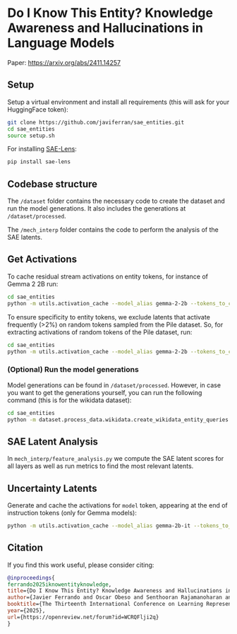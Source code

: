 # Do I Know This Entity? Knowledge Awareness and Hallucinations in Language Models

Paper: https://arxiv.org/abs/2411.14257
## Setup
Setup a virtual environment and install all requirements (this will ask for your HuggingFace token):
```bash
git clone https://github.com/javiferran/sae_entities.git
cd sae_entities
source setup.sh
```

For installing [SAE-Lens](https://github.com/jbloomAus/SAELens/tree/main):
```bash
pip install sae-lens
```

## Codebase structure
The `/dataset` folder contains the necessary code to create the dataset and run the model generations. It also includes the generations at `/dataset/processed`.

The `/mech_interp` folder contains the code to perform the analysis of the SAE latents.

## Get Activations
To cache residual stream activations on entity tokens, for instance of Gemma 2 2B run:
```bash
cd sae_entities
python -m utils.activation_cache --model_alias gemma-2-2b --tokens_to_cache entity --batch_size 128 --entity_type_and_entity_name_format
```

To ensure specificity to entity tokens, we exclude latents that activate frequently (>2%) on random
tokens sampled from the Pile dataset. So, for extracting activations of random tokens of the Pile dataset, run:
```bash
cd sae_entities
python -m utils.activation_cache --model_alias gemma-2-2b --tokens_to_cache random --batch_size 128 --dataset pile
```

### (Optional) Run the model generations
Model generations can be found in `/dataset/processed`. However, in case you want to get the generations yourself, you can run the following command (this is for the wikidata dataset):
```bash
cd sae_entities
python -m dataset.process_data.wikidata.create_wikidata_entity_queries --model_path gemma-2-2b --free_generation False
```


## SAE Latent Analysis
In `mech_interp/feature_analysis.py` we compute the SAE latent scores for all layers as well as run metrics to find the most relevant latents.

## Uncertainty Latents
Generate and cache the activations for `model` token, appearing at the end of instruction tokens (only for Gemma models):
```bash
python -m utils.activation_cache --model_alias gemma-2b-it --tokens_to_cache model --batch_size 128
```

## Citation
If you find this work useful, please consider citing:

```bibtex
@inproceedings{
ferrando2025iknowentityknowledge,
title={Do I Know This Entity? Knowledge Awareness and Hallucinations in Language Models},
author={Javier Ferrando and Oscar Obeso and Senthooran Rajamanoharan and Neel Nanda},
booktitle={The Thirteenth International Conference on Learning Representations},
year={2025},
url={https://openreview.net/forum?id=WCRQFlji2q}
}
```

